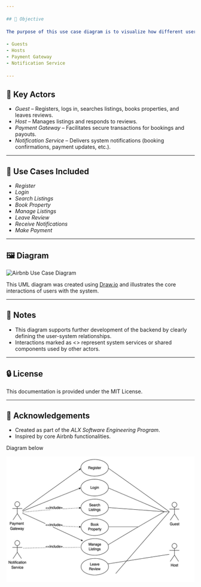 ```yaml
---

## 🎯 Objective

The purpose of this use case diagram is to visualize how different users (actors) interact with the Airbnb clone system. It captures the high-level functionality provided to:

- Guests
- Hosts
- Payment Gateway
- Notification Service

---
```


## 👥 Key Actors

- *Guest* – Registers, logs in, searches listings, books properties, and leaves reviews.
- *Host* – Manages listings and responds to reviews.
- *Payment Gateway* – Facilitates secure transactions for bookings and payouts.
- *Notification Service* – Delivers system notifications (booking confirmations, payment updates, etc.).

---

## 🔄 Use Cases Included

- *Register*
- *Login*
- *Search Listings*
- *Book Property*
- *Manage Listings*
- *Leave Review*
- *Receive Notifications*
- *Make Payment*

---

## 🖼️ Diagram

![Airbnb Use Case Diagram](use-case-diagram/airbnb-use-case-diagram.png)

This UML diagram was created using [Draw.io](https://draw.io) and illustrates the core interactions of users with the system.

---

## 📌 Notes

- This diagram supports further development of the backend by clearly defining the user-system relationships.
- Interactions marked as <<include>> represent system services or shared components used by other actors.

---

## 🔒 License

This documentation is provided under the MIT License.

---

## 🙌 Acknowledgements

- Created as part of the *ALX Software Engineering Program*.
- Inspired by core Airbnb functionalities.

Diagram below

![alt text](<WhatsApp Image 2025-06-30 at 10.06.01 AM (1).jpeg>)